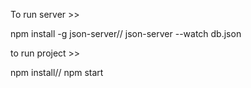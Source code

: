 To run server >>

npm install -g json-server//
json-server --watch db.json

to run project >>

npm install//
npm start
